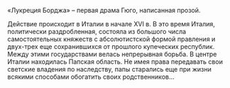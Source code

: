 <!--2015-12-07 21:27:24-->
«Лукреция Борджа» – первая драма Гюго, написанная прозой.

Действие происходит в Италии в начале XVI в. В это время Италия, политически раздробленная, состояла из большого числа самостоятельных княжеств с абсолютистской формой правления и двух-трех еще сохранившихся от прошлого купеческих республик. Между этими государствами велась непрерывная борьба. В центре Италии находилась Папская область. Не имея права передавать свои светские владения по наследству, папы старались еще при жизни всякими способами обогатить своих родственников…